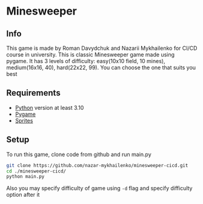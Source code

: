 # Minesweeper

## Info

This game is made by Roman Davydchuk and Nazarii Mykhailenko for CI/CD course in university. This is classic Minesweeper game made using pygame. It has 3 levels of difficulty: easy(10x10 field, 10 mines), medium(16x16, 40), hard(22x22, 99). You can choose the one that suits you best

## Requirements

- [Python](https://www.python.org/downloads/) version at least 3.10
- [Pygame](https://pypi.org/project/pygame/)
- [Sprites](https://pypi.org/project/pygame-minesweeper-sprites/)

## Setup

To run this game, clone code from github and run main.py

```bash
git clone https://github.com/nazar-mykhailenko/minesweeper-cicd.git
cd ./minesweeper-cicd/
python main.py
```

Also you may specify difficulty of game using ``-d`` flag and specify difficulty option after it
